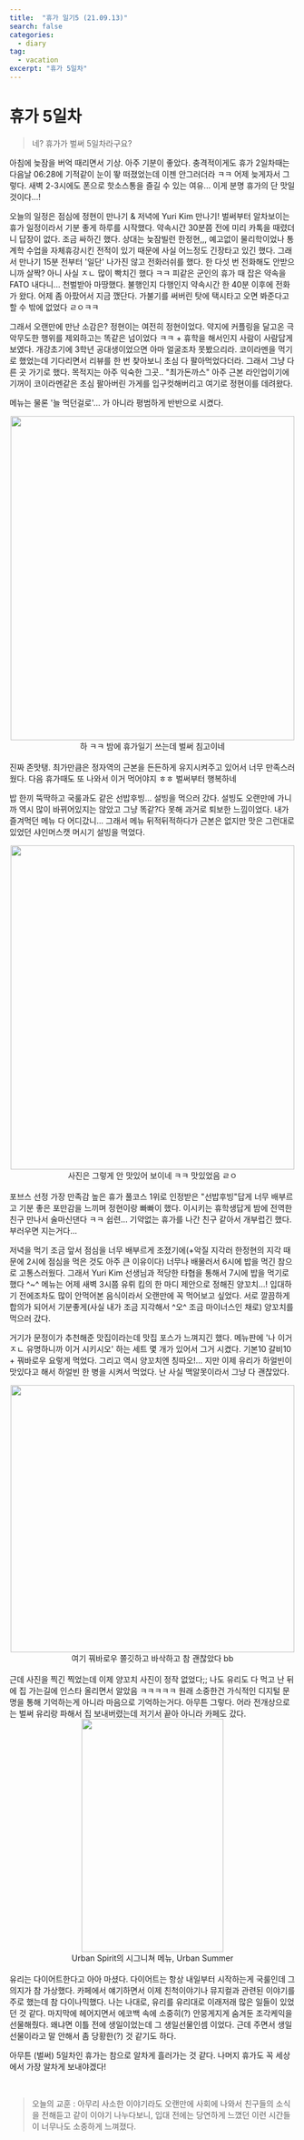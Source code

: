 ```yaml
---
title:  "휴가 일기5 (21.09.13)"
search: false
categories: 
  - diary
tag:
  - vacation
excerpt: "휴가 5일차"
---
```


# 휴가 5일차

>네? 휴가가 벌써 5일차라구요?

아침에 늦잠을 버억 때리면서 기상. 아주 기분이 좋았다. 충격적이게도 휴가 2일차때는 다음날 06:28에 기적같이 눈이 뙇 떠졌었는데 이젠 안그러더라 ㅋㅋ 어제 늦게자서 그렇다. 새벽 2-3시에도 폰으로 핫소스통을 즐길 수 있는 여유... 이게 분명 휴가의 단 맛일 것이다...!  

오늘의 일정은 점심에 정현이 만나기 & 저녁에 Yuri Kim 만나기! 벌써부터 알차보이는 휴가 일정이라서 기분 좋게 하루를 시작했다. 약속시간 30분쯤 전에 미리 카톡을 때렸더니 답장이 없다. 조금 싸하긴 했다. 상대는 늦잠빌런 한정현,,, 예고없이 물리학이었나 통계학 수업을 자체휴강시킨 전적이 있기 때문에 사실 어느정도 긴장타고 있긴 했다. 그래서 만나기 15분 전부터 '일단' 나가진 않고 전화러쉬를 했다. 한 다섯 번 전화해도 안받으니까 살짝? 아니 사실 ㅈㄴ 많이 빡치긴 했다 ㅋㅋ 피같은 군인의 휴가 때 잡은 약속을 FATO 내다니... 천벌받아 마땅했다. 불행인지 다행인지 약속시간 한 40분 이후에 전화가 왔다. 어제 좀 아팠어서 지금 깼단다. 가불기를 써버린 탓에 택시타고 오면 봐준다고 할 수 밖에 없었다 ㄹㅇㅋㅋ  

그래서 오랜만에 만난 소감은? 정현이는 여전히 정현이었다. 약지에 커플링을 달고온 극악무도한 행위를 제외하고는 똑같은 넘이었다 ㅋㅋ + 휴학을 해서인지 사람이 사람답게 보였다. 개강초기에 3학년 공대생이었으면 아마 얼굴조차 못봤으리라. 코이라멘을 먹기로 했었는데 기다리면서 리뷰를 한 번 찾아보니 초심 다 팔아먹었다더라. 그래서 그냥 다른 곳 가기로 했다. 목적지는 아주 익숙한 그곳.. "최가돈까스" 아주 근본 라인업이기에 기꺼이 코이라멘같은 초심 팔아버린 가게를 입구컷해버리고 여기로 정현이를 데려왔다.  

메뉴는 물론 '늘 먹던걸로'... 가 아니라 평범하게 반반으로 시켰다. 

<center>
<img src= "https://user-images.githubusercontent.com/68508521/133930998-9e4adf21-8dd2-42dc-90c8-3198c2e37c17.jpg" width="500" height="570">  

<br>
하 ㅋㅋ 밤에 휴가일기 쓰는데 벌써 침고이네
</center>
<br>
진짜 존맛탱. 최가만큼은 정자역의 근본을 든든하게 유지시켜주고 있어서 너무 만족스러웠다. 다음 휴가때도 또 나와서 이거 먹어야지 ㅎㅎ 벌써부터 행복하네  

밥 한끼 뚝딱하고 국룰과도 같은 선밥후빙... 설빙을 먹으러 갔다. 설빙도 오랜만에 가니까 역시 많이 바뀌어있지는 않았고 그냥 똑같?다 못해 과거로 퇴보한 느낌이었다. 내가 즐겨먹던 메뉴 다 어디갔니... 그래서 메뉴 뒤적뒤적하다가 근본은 없지만 맛은 그런대로 있었던 샤인머스캣 머시기 설빙을 먹었다. 

<center>
<img src= "https://user-images.githubusercontent.com/68508521/133931145-e98e8ed3-359a-4a4e-a295-5bda410b2e2d.jpg" width="500" height="570">  

<br>
사진은 그렇게 안 맛있어 보이네 ㅋㅋ 맛있었음 ㄹㅇ
</center>
<br>
포브스 선정 가장 만족감 높은 휴가 풀코스 1위로 인정받은 "선밥후빙"답게 너무 배부르고 기분 좋은 포만감을 느끼며 정현이랑 빠빠이 했다. 이시키는 휴학생답게 밤에 전역한 친구 만나서 술마신댄다 ㅋㅋ 쉽련... 기약없는 휴가를 나간 친구 같아서 개부럽긴 했다. 부러우면 지는거다...  


저녁을 먹기 조금 앞서 점심을 너무 배부르게 조졌기에(+악질 지각러 한정현의 지각 때문에 2시에 점심을 먹은 것도 아주 큰 이유이다) 너무나 배물러서 6시에 밥을 먹긴 참으로 고통스러웠다. 그래서 Yuri Kim 선생님과 적당한 타협을 통해서 7시에 밥을 먹기로 했다 ^~^ 메뉴는 어제 새벽 3시쯤 유뤼 킴의 한 마디 제안으로 정해진 양꼬치...! 입대하기 전에조차도 많이 안먹어본 음식이라서 오랜만에 꼭 먹어보고 싶었다. 서로 깔끔하게 합의가 되어서 기분좋게(사실 내가 조금 지각해서 ^오^ 조금 마이너스인 채로) 양꼬치를 먹으러 갔다.  

거기가 문정이가 추천해준 맛집이라는데 맛집 포스가 느껴지긴 했다. 메뉴판에 '나 이거 ㅈㄴ 유명하니까 이거 시키시오' 하는 세트 몇 개가 있어서 그거 시켰다. 기본10 갈비10 + 꿔바로우 요렇게 먹었다. 그리고 역시 양꼬치엔 칭따오!... 지만 이제 유리가 하얼빈이 맛있다고 해서 하얼빈 한 병을 시켜서 먹었다. 난 사실 맥알못이라서 그냥 다 괜찮았다. 

<center>
<img src= "https://user-images.githubusercontent.com/68508521/133931429-8d480ea9-a853-4d7d-80e8-5d83fec5a32a.jpg" width="500" height="470">  

<br>
여기 꿔바로우 쫄깃하고 바삭하고 참 괜찮았다 bb
</center>
<br>
근데 사진을 찍긴 찍었는데 이제 양꼬치 사진이 정작 없었다;; 나도 유리도 다 먹고 난 뒤에 집 가는길에 인스타 올리면서 알았음 ㅋㅋㅋㅋㅋ 원래 소중한건 가식적인 디지털 문명을 통해 기억하는게 아니라 마음으로 기억하는거다. 아무튼 그렇다. 어라 전개상으로는 벌써 유리랑 파해서 집 보내버렸는데 저기서 끝아 아니라 카페도 갔다.  

<center>
<img src= "https://user-images.githubusercontent.com/68508521/133931545-5f5eb292-03c5-41f4-bc5d-cb09383c8862.jpg" width="250" height="410">  

<br>
Urban Spirit의 시그니쳐 메뉴, Urban Summer
</center>
<br>
유리는 다이어트한다고 아아 마셨다. 다이어트는 항상 내일부터 시작하는게 국룰인데 그 의지가 참 가상했다. 카페에서 얘기하면서 이제 친척이야기나 뮤지컬과 관련된 이야기를 주로 했는데 참 다이나믹했다. 나는 나대로, 유리를 유리대로 이래저래 많은 일들이 있었던 것 같다. 마지막에 헤어지면서 에코백 속에 소중히(?) 안뭉게지게 숨겨둔 조각케익을 선물해줬다. 왜냐면 이틀 전에 생일이었는데 그 생일선물인셈 이었다. 근데 주면서 생일 선물이라고 말 안해서 좀 당황한(?) 것 같기도 하다.  

아무튼 (벌써) 5일차인 휴가는 참으로 알차게 흘러가는 것 같다. 나머지 휴가도 꼭 세상에서 가장 알차게 보내야겠다!

<br>

> 오늘의 교훈 : 아무리 사소한 이야기라도 오랜만에 사회에 나와서 친구들의 소식을 전해듣고 같이 이야기 나누다보니, 입대 전에는 당연하게 느꼈던 이런 시간들이 너무나도 소중하게 느껴졌다.